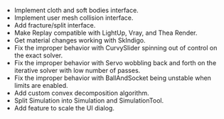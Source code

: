 - Implement cloth and soft bodies interface.
- Implement user mesh collision interface.
- Add fracture/split interface.
- Make Replay compatible with LightUp, Vray, and Thea Render.
- Get material changes working with SkIndigo.
- Fix the improper behavior with CurvySlider spinning out of control on the exact solver.
- Fix the improper behavior with Servo wobbling back and forth on the iterative solver with low number of passes.
- Fix the improper behavior with BallAndSocket being unstable when limits are enabled.
- Add custom convex decomposition algorithm.
- Split Simulation into Simulation and SimulationTool.
- Add feature to scale the UI dialog.
